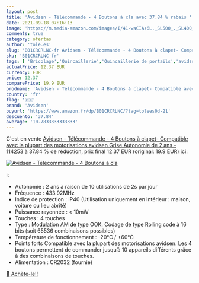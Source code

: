 ```yaml
---
layout: post
title: 'Avidsen - Télécommande - 4 Boutons à cla avec 37.84 % rabais '
date: 2021-09-18 07:16:13
image: 'https://m.media-amazon.com/images/I/41-waCIA+6L._SL500_._SL400_.jpg'
comments: true
category: ofertas
author: 'tole.es'
slug: 'B01CRCRLNC-fr Avidsen - Télécommande - 4 Boutons à clapet- Compatible...'
sku: 'B01CRCRLNC-fr'
tags: [ 'Bricolage','Quincaillerie','Quincaillerie de portails','avidsen', ]
actualPrice: 12.37 EUR
currency: EUR
price: 12.37
comparePrice: 19.9 EUR
prodname: 'Avidsen - Télécommande - 4 Boutons à clapet- Compatible avec la plupart des motorisations avidsen  Grise  Autonomie de 2 ans - 114253'
country: 'fr'
flag: '🇫🇷'
brand: 'Avidsen'
buyurl: 'https://www.amazon.fr/dp/B01CRCRLNC/?tag=tolees0d-21'
descuento: '37.84'
average: '10.7833333333333'
---
```


C'est en vente [Avidsen - Télécommande - 4 Boutons à clapet- Compatible avec la plupart des motorisations avidsen  Grise  Autonomie de 2 ans - 114253](https://www.amazon.fr/dp/B01CRCRLNC/?tag=tolees0d-21)  à  37.84 % de réduction, prix final  12.37 EUR (original: 19.9 EUR) ici:

[![Avidsen - Télécommande - 4 Boutons à cla](https://m.media-amazon.com/images/I/41-waCIA+6L._SL500_._SL400_.jpg)](https://www.amazon.fr/dp/B01CRCRLNC/?tag=tolees0d-21)

ℹ️:

- Autonomie : 2 ans à raison de 10 utilisations de 2s par jour
- Fréquence : 433.92MHz
- Indice de protection : IP40 (Utilisation uniquement en intérieur : maison, voiture ou lieu abrité)
- Puissance rayonnée : < 10mW
- Touches : 4 touches
- Type : Modulation AM de type OOK. Codage de type Rolling code à 16 bits (soit 65536 combinaisons possibles)
- Température de fonctionnement : -20°C / +60°C
- Points forts Compatible avec la plupart des motorisations avidsen. Les 4 boutons permettent de commander jusqu’à 10 appareils différents grâce à des combinaisons de touches.
- Alimentation : CR2032 (fournie)

[🛒 Achète-le!!](https://www.amazon.fr/dp/B01CRCRLNC/?tag=tolees0d-21)
